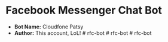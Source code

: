 # Facebook Messenger Chat Bot

- **Bot Name:** Cloudfone Patsy
- **Author:** This account, LoL!
#   r f c - b o t  
 #   r f c - b o t  
 #   r f c - b o t  
 